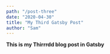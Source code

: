```yaml
---
path: "/post-three"
date: "2020-04-30"
title: "My Third Gatsby Post"
author: "Sam"
---
```


**This is my Thirrrdd blog post in Gatsby**
